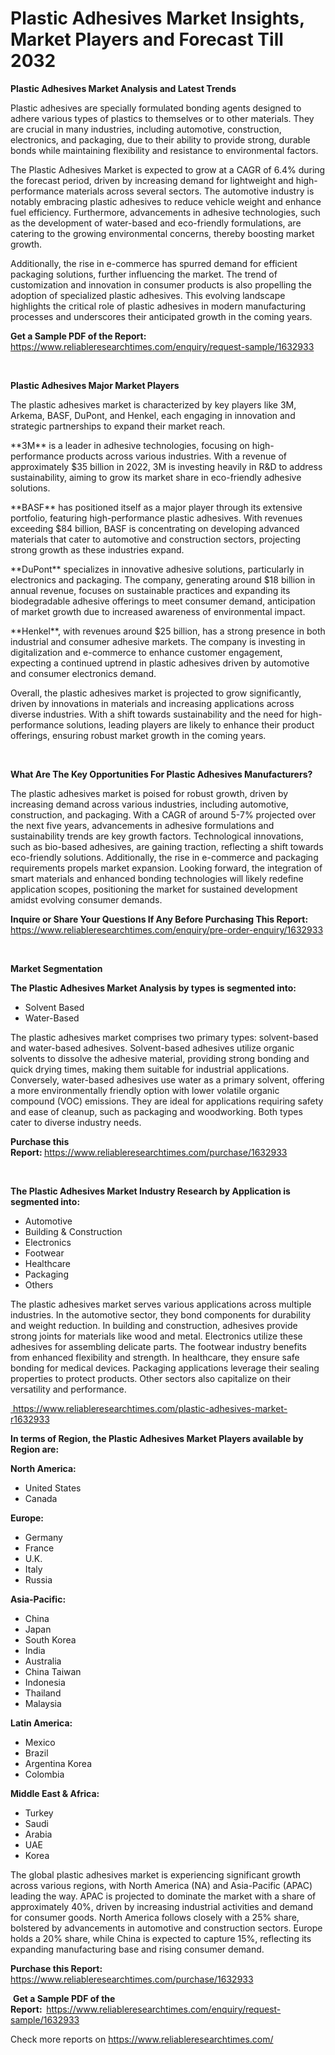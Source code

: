 <p><h1>Plastic Adhesives Market Insights, Market Players and Forecast Till 2032</h1></p><p><strong>Plastic Adhesives Market Analysis and Latest Trends</strong></p>
<p><p>Plastic adhesives are specially formulated bonding agents designed to adhere various types of plastics to themselves or to other materials. They are crucial in many industries, including automotive, construction, electronics, and packaging, due to their ability to provide strong, durable bonds while maintaining flexibility and resistance to environmental factors.</p><p>The Plastic Adhesives Market is expected to grow at a CAGR of 6.4% during the forecast period, driven by increasing demand for lightweight and high-performance materials across several sectors. The automotive industry is notably embracing plastic adhesives to reduce vehicle weight and enhance fuel efficiency. Furthermore, advancements in adhesive technologies, such as the development of water-based and eco-friendly formulations, are catering to the growing environmental concerns, thereby boosting market growth.</p><p>Additionally, the rise in e-commerce has spurred demand for efficient packaging solutions, further influencing the market. The trend of customization and innovation in consumer products is also propelling the adoption of specialized plastic adhesives. This evolving landscape highlights the critical role of plastic adhesives in modern manufacturing processes and underscores their anticipated growth in the coming years.</p></p>
<p><strong>Get a Sample PDF of the Report:&nbsp;</strong> <a href="https://www.reliableresearchtimes.com/enquiry/request-sample/1632933?utm_campaign=1420&utm_medium=2&utm_source=Github&utm_content=ia&utm_term=30012025&utm_id=plastic-adhesives">https://www.reliableresearchtimes.com/enquiry/request-sample/1632933</a></p>
<p>&nbsp;</p>
<p><strong>Plastic Adhesives Major Market Players</strong></p>
<p><p>The plastic adhesives market is characterized by key players like 3M, Arkema, BASF, DuPont, and Henkel, each engaging in innovation and strategic partnerships to expand their market reach.</p><p>**3M** is a leader in adhesive technologies, focusing on high-performance products across various industries. With a revenue of approximately $35 billion in 2022, 3M is investing heavily in R&D to address sustainability, aiming to grow its market share in eco-friendly adhesive solutions.</p><p>**BASF** has positioned itself as a major player through its extensive portfolio, featuring high-performance plastic adhesives. With revenues exceeding $84 billion, BASF is concentrating on developing advanced materials that cater to automotive and construction sectors, projecting strong growth as these industries expand.</p><p>**DuPont** specializes in innovative adhesive solutions, particularly in electronics and packaging. The company, generating around $18 billion in annual revenue, focuses on sustainable practices and expanding its biodegradable adhesive offerings to meet consumer demand, anticipation of market growth due to increased awareness of environmental impact.</p><p>**Henkel**, with revenues around $25 billion, has a strong presence in both industrial and consumer adhesive markets. The company is investing in digitalization and e-commerce to enhance customer engagement, expecting a continued uptrend in plastic adhesives driven by automotive and consumer electronics demand.</p><p>Overall, the plastic adhesives market is projected to grow significantly, driven by innovations in materials and increasing applications across diverse industries. With a shift towards sustainability and the need for high-performance solutions, leading players are likely to enhance their product offerings, ensuring robust market growth in the coming years.</p></p>
<p>&nbsp;</p>
<p><strong>What Are The Key Opportunities For Plastic Adhesives Manufacturers?</strong></p>
<p><p>The plastic adhesives market is poised for robust growth, driven by increasing demand across various industries, including automotive, construction, and packaging. With a CAGR of around 5-7% projected over the next five years, advancements in adhesive formulations and sustainability trends are key growth factors. Technological innovations, such as bio-based adhesives, are gaining traction, reflecting a shift towards eco-friendly solutions. Additionally, the rise in e-commerce and packaging requirements propels market expansion. Looking forward, the integration of smart materials and enhanced bonding technologies will likely redefine application scopes, positioning the market for sustained development amidst evolving consumer demands.</p></p>
<p><strong>Inquire or Share Your Questions If Any Before Purchasing This Report:</strong> <a href="https://www.reliableresearchtimes.com/enquiry/pre-order-enquiry/1632933?utm_campaign=1420&utm_medium=2&utm_source=Github&utm_content=ia&utm_term=30012025&utm_id=plastic-adhesives">https://www.reliableresearchtimes.com/enquiry/pre-order-enquiry/1632933</a></p>
<p>&nbsp;</p>
<p><strong>Market Segmentation</strong></p>
<p><strong>The Plastic Adhesives Market Analysis by types is segmented into:</strong></p>
<p><ul><li>Solvent Based</li><li>Water-Based</li></ul></p>
<p><p>The plastic adhesives market comprises two primary types: solvent-based and water-based adhesives. Solvent-based adhesives utilize organic solvents to dissolve the adhesive material, providing strong bonding and quick drying times, making them suitable for industrial applications. Conversely, water-based adhesives use water as a primary solvent, offering a more environmentally friendly option with lower volatile organic compound (VOC) emissions. They are ideal for applications requiring safety and ease of cleanup, such as packaging and woodworking. Both types cater to diverse industry needs.</p></p>
<p><strong>Purchase this Report:&nbsp;</strong><a href="https://www.reliableresearchtimes.com/purchase/1632933?utm_campaign=1420&utm_medium=2&utm_source=Github&utm_content=ia&utm_term=30012025&utm_id=plastic-adhesives">https://www.reliableresearchtimes.com/purchase/1632933</a></p>
<p>&nbsp;</p>
<p><strong>The Plastic Adhesives Market Industry Research by Application is segmented into:</strong></p>
<p><ul><li>Automotive</li><li>Building & Construction</li><li>Electronics</li><li>Footwear</li><li>Healthcare</li><li>Packaging</li><li>Others</li></ul></p>
<p><p>The plastic adhesives market serves various applications across multiple industries. In the automotive sector, they bond components for durability and weight reduction. In building and construction, adhesives provide strong joints for materials like wood and metal. Electronics utilize these adhesives for assembling delicate parts. The footwear industry benefits from enhanced flexibility and strength. In healthcare, they ensure safe bonding for medical devices. Packaging applications leverage their sealing properties to protect products. Other sectors also capitalize on their versatility and performance.</p></p>
<p><a href="https://www.reliableresearchtimes.com/plastic-adhesives-market-r1632933?utm_campaign=1420&utm_medium=2&utm_source=Github&utm_content=ia&utm_term=30012025&utm_id=plastic-adhesives">&nbsp;https://www.reliableresearchtimes.com/plastic-adhesives-market-r1632933</a></p>
<p><strong>In terms of Region, the Plastic Adhesives Market Players available by Region are:</strong></p>
<p>
    <p> <strong> North America: </strong>
        <ul>
            <li>United States</li>
            <li>Canada</li>
        </ul>
        </p> 
    <p> <strong> Europe: </strong>
        <ul>
            <li>Germany</li>
            <li>France</li>
            <li>U.K.</li>
            <li>Italy</li>
            <li>Russia</li>
        </ul>
        </p> 
    <p> <strong> Asia-Pacific: </strong>
        <ul>
            <li>China</li>
            <li>Japan</li>
            <li>South Korea</li>
            <li>India</li>
            <li>Australia</li>
            <li>China Taiwan</li>
            <li>Indonesia</li>
            <li>Thailand</li>
            <li>Malaysia</li>
        </ul>
        </p> 
    <p> <strong> Latin America: </strong>
        <ul>
            <li>Mexico</li>
            <li>Brazil</li>
            <li>Argentina Korea</li>
            <li>Colombia</li>
        </ul>
        </p> 
    <p> <strong> Middle East & Africa: </strong>
        <ul>
            <li>Turkey</li>
            <li>Saudi</li>
            <li>Arabia</li>
            <li>UAE</li>
            <li>Korea</li>
        </ul>
    </p>
    </p>
<p><p>The global plastic adhesives market is experiencing significant growth across various regions, with North America (NA) and Asia-Pacific (APAC) leading the way. APAC is projected to dominate the market with a share of approximately 40%, driven by increasing industrial activities and demand for consumer goods. North America follows closely with a 25% share, bolstered by advancements in automotive and construction sectors. Europe holds a 20% share, while China is expected to capture 15%, reflecting its expanding manufacturing base and rising consumer demand.</p></p>
<p><strong>Purchase this Report: </strong><a href="https://www.reliableresearchtimes.com/purchase/1632933?utm_campaign=1420&utm_medium=2&utm_source=Github&utm_content=ia&utm_term=30012025&utm_id=plastic-adhesives">https://www.reliableresearchtimes.com/purchase/1632933</a></p>
<p>&nbsp;<strong>Get a Sample PDF of the Report:&nbsp;&nbsp;</strong><a href="https://www.reliableresearchtimes.com/enquiry/request-sample/1632933?utm_campaign=1420&utm_medium=2&utm_source=Github&utm_content=ia&utm_term=30012025&utm_id=plastic-adhesives">https://www.reliableresearchtimes.com/enquiry/request-sample/1632933</a></p>
<p><strong></strong></p>
<p>Check more reports on <a href="https://www.reliableresearchtimes.com/?utm_campaign=1420&utm_medium=2&utm_source=Github&utm_content=ia&utm_term=30012025&utm_id=plastic-adhesives">https://www.reliableresearchtimes.com/</a></p>